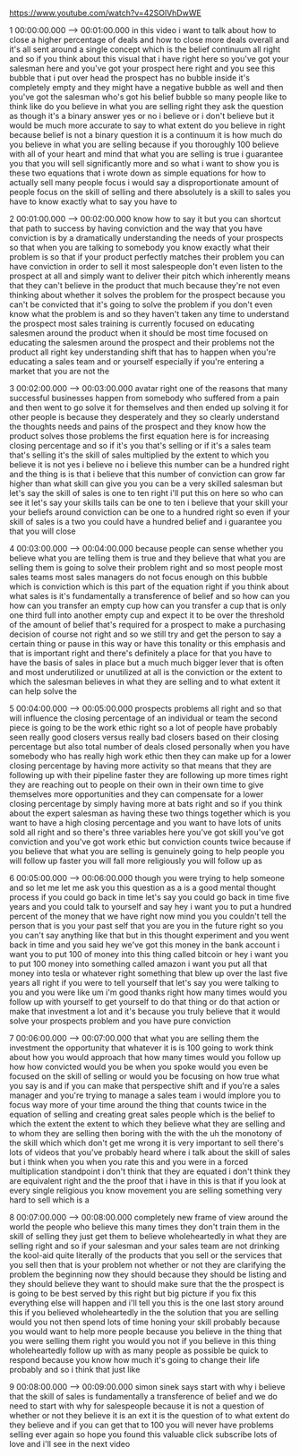 https://www.youtube.com/watch?v=42SOlVhDwWE

1 00:00:00.000 --\> 00:01:00.000 in this video i want to talk about how
to close a higher percentage of deals and how to close more deals
overall and it's all sent around a single concept which is the belief
continuum all right and so if you think about this visual that i have
right here so you've got your salesman here and you've got your prospect
here right and you see this bubble that i put over head the prospect has
no bubble inside it's completely empty and they might have a negative
bubble as well and then you've got the salesman who's got his belief
bubble so many people like to think like do you believe in what you are
selling right they ask the question as though it's a binary answer yes
or no i believe or i don't believe but it would be much more accurate to
say to what extent do you believe in right because belief is not a
binary question it is a continuum it is how much do you believe in what
you are selling because if you thoroughly 100 believe with all of your
heart and mind that what you are selling is true i guarantee you that
you will sell significantly more and so what i want to show you is these
two equations that i wrote down as simple equations for how to actually
sell many people focus i would say a disproportionate amount of people
focus on the skill of selling and there absolutely is a skill to sales
you have to know exactly what to say you have to

2 00:01:00.000 --\> 00:02:00.000 know how to say it but you can shortcut
that path to success by having conviction and the way that you have
conviction is by a dramatically understanding the needs of your
prospects so that when you are talking to somebody you know exactly what
their problem is so that if your product perfectly matches their problem
you can have conviction in order to sell it most salespeople don't even
listen to the prospect at all and simply want to deliver their pitch
which inherently means that they can't believe in the product that much
because they're not even thinking about whether it solves the problem
for the prospect because you can't be convicted that it's going to solve
the problem if you don't even know what the problem is and so they
haven't taken any time to understand the prospect most sales training is
currently focused on educating salesmen around the product when it
should be most time focused on educating the salesmen around the
prospect and their problems not the product all right key understanding
shift that has to happen when you're educating a sales team and or
yourself especially if you're entering a market that you are not the

3 00:02:00.000 --\> 00:03:00.000 avatar right one of the reasons that
many successful businesses happen from somebody who suffered from a pain
and then went to go solve it for themselves and then ended up solving it
for other people is because they desperately and they so clearly
understand the thoughts needs and pains of the prospect and they know
how the product solves those problems the first equation here is for
increasing closing percentage and so if it's you that's selling or if
it's a sales team that's selling it's the skill of sales multiplied by
the extent to which you believe it is not yes i believe no i believe
this number can be a hundred right and the thing is is that i believe
that this number of conviction can grow far higher than what skill can
give you you can be a very skilled salesman but let's say the skill of
sales is one to ten right i'll put this on here so who can see it let's
say your skills tails can be one to ten i believe that your skill your
your beliefs around conviction can be one to a hundred right so even if
your skill of sales is a two you could have a hundred belief and i
guarantee you that you will close

4 00:03:00.000 --\> 00:04:00.000 because people can sense whether you
believe what you are telling them is true and they believe that what you
are selling them is going to solve their problem right and so most
people most sales teams most sales managers do not focus enough on this
bubble which is conviction which is this part of the equation right if
you think about what sales is it's fundamentally a transference of
belief and so how can you how can you transfer an empty cup how can you
transfer a cup that is only one third full into another empty cup and
expect it to be over the threshold of the amount of belief that's
required for a prospect to make a purchasing decision of course not
right and so we still try and get the person to say a certain thing or
pause in this way or have this tonality or this emphasis and that is
important right and there's definitely a place for that you have to have
the basis of sales in place but a much much bigger lever that is often
and most underutilized or unutilized at all is the conviction or the
extent to which the salesman believes in what they are selling and to
what extent it can help solve the

5 00:04:00.000 --\> 00:05:00.000 prospects problems all right and so
that will influence the closing percentage of an individual or team the
second piece is going to be the work ethic right so a lot of people have
probably seen really good closers versus really bad closers based on
their closing percentage but also total number of deals closed
personally when you have somebody who has really high work ethic then
they can make up for a lower closing percentage by having more activity
so that means that they are following up with their pipeline faster they
are following up more times right they are reaching out to people on
their own in their own time to give themselves more opportunities and
they can compensate for a lower closing percentage by simply having more
at bats right and so if you think about the expert salesman as having
these two things together which is you want to have a high closing
percentage and you want to have lots of units sold all right and so
there's three variables here you've got skill you've got conviction and
you've got work ethic but conviction counts twice because if you believe
that what you are selling is genuinely going to help people you will
follow up faster you will fall more religiously you will follow up as

6 00:05:00.000 --\> 00:06:00.000 though you were trying to help someone
and so let me let me ask you this question as a is a good mental thought
process if you could go back in time let's say you could go back in time
five years and you could talk to yourself and say hey i want you to put
a hundred percent of the money that we have right now mind you you
couldn't tell the person that is you your past self that you are you in
the future right so you you can't say anything like that but in this
thought experiment and you went back in time and you said hey we've got
this money in the bank account i want you to put 100 of money into this
thing called bitcoin or hey i want you to put 100 money into something
called amazon i want you put all that money into tesla or whatever right
something that blew up over the last five years all right if you were to
tell yourself that let's say you were talking to you and you were like
um i'm good thanks right how many times would you follow up with
yourself to get yourself to do that thing or do that action or make that
investment a lot and it's because you truly believe that it would solve
your prospects problem and you have pure conviction

7 00:06:00.000 --\> 00:07:00.000 that what you are selling them the
investment the opportunity that whatever it is is 100 going to work
think about how you would approach that how many times would you follow
up how how convicted would you be when you spoke would you even be
focused on the skill of selling or would you be focusing on how true
what you say is and if you can make that perspective shift and if you're
a sales manager and you're trying to manage a sales team i would implore
you to focus way more of your time around the thing that counts twice in
the equation of selling and creating great sales people which is the
belief to which the extent the extent to which they believe what they
are selling and to whom they are selling then boring with the with the
uh the monotony of the skill which which don't get me wrong it is very
important to sell there's lots of videos that you've probably heard
where i talk about the skill of sales but i think when you when you rate
this and you were in a forced multiplication standpoint i don't think
that they are equated i don't think they are equivalent right and the
the proof that i have in this is that if you look at every single
religious you know movement you are selling something very hard to sell
which is a

8 00:07:00.000 --\> 00:08:00.000 completely new frame of view around the
world the people who believe this many times they don't train them in
the skill of selling they just get them to believe wholeheartedly in
what they are selling right and so if your salesman and your sales team
are not drinking the kool-aid quite literally of the products that you
sell or the services that you sell then that is your problem not whether
or not they are clarifying the problem the beginning now they should
because they should be listing and they should believe they want to
should make sure that the the prospect is is going to be best served by
this right but big picture if you fix this everything else will happen
and i'll tell you this is the one last story around this if you believed
wholeheartedly in the the solution that you are selling would you not
then spend lots of time honing your skill probably because you would
want to help more people because you believe in the thing that you were
selling them right you would you not if you believe in this thing
wholeheartedly follow up with as many people as possible be quick to
respond because you know how much it's going to change their life
probably and so i think that just like

9 00:08:00.000 --\> 00:09:00.000 simon sinek says start with why i
believe that the skill of sales is fundamentally a transference of
belief and we do need to start with why for salespeople because it is
not a question of whether or not they believe it is an ext it is the
question of to what extent do they believe and if you can get that to
100 you will never have problems selling ever again so hope you found
this valuable click subscribe lots of love and i'll see in the next
video
